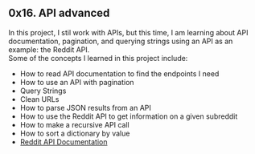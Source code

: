 ## 0x16. API advanced

In this project, I stil work with APIs, but this time, I am learning about API documentation, pagination, and querying strings using an API as an example: the Reddit API.
<br>
Some of the concepts I learned in this project include:
- How to read API documentation to find the endpoints I need
- How to use an API with pagination
- Query Strings
- Clean URLs
- How to parse JSON results from an API
- How to use the Reddit API to get information on a given subreddit
- How to make a recursive API call
- How to sort a dictionary by value
- <a href="https://www.reddit.com/dev/api/">Reddit API Documentation</a>
